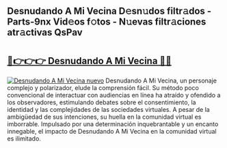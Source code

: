 ## Desnudando A Mi Vecina D𝚎sn𝚞dos filtr𝚊dos - Parts-9nx Vid𝚎os f𝚘tos - N𝚞evas filtr𝚊ciones atr𝚊ctivas QsPav

# <h2><a href="http://mb6q4hc.tromn.icu/?c=Desnudando+A+Mi+Vecina">🔗👉👉👉 Desnudando A Mi Vecina 🔗🔗</a></h2>

[![Desnudando A Mi Vecina nuevo](https://i.imgur.com/pEAQMta.gif)](http://mb6q4hc.tromn.icu/?c=Desnudando+A+Mi+Vecina)
Desnudando A Mi Vecina, un personaje complejo y polarizador, elude la comprensión fácil. Su método poco convencional de interactuar con audiencias en línea ha atraído y ofendido a los observadores, estimulando debates sobre el consentimiento, la identidad y las complejidades de las sociedades virtuales. A pesar de la ambigüedad de sus intenciones, su huella en la comunidad virtual es imborrable. Impulsado por una determinación inquebrantable y un encanto innegable, el impacto de Desnudando A Mi Vecina en la comunidad virtual es ilimitado.
